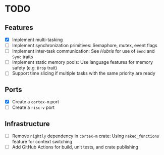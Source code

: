 # TODO

## Features

- [x] Implement multi-tasking
- [ ] Implement synchronization primitives: Semaphore, mutex, event flags
- [ ] Implement inter-task communication: See _Hubris_ for use of `Send` and `Sync` traits
- [ ] Implement static memory pools: Use language features for memory safety (e.g. `Drop` trait)
- [ ] Support time slicing if multiple tasks with the same priority are ready

## Ports

- [x] Create a `cortex-m` port
- [ ] Create a `risc-v` port

## Infrastructure

- [ ] Remove `nightly` dependency in `cortex-m` crate: Using `naked_functions` feature for context switching
- [ ] Add GitHub Actions for build, unit tests, and crate publishing
